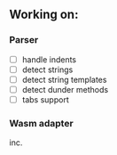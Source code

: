 ## Working on:
### Parser
- [ ] handle indents
- [ ] detect strings
- [ ] detect string templates
- [ ] detect dunder methods
- [ ] tabs support

### Wasm adapter
inc.
